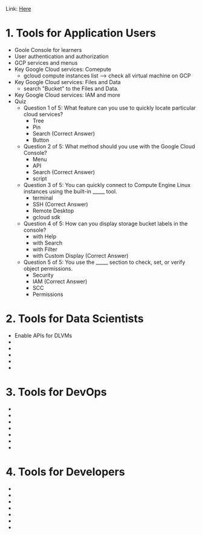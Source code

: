 Link: [Here](https://www.linkedin.com/learning/learning-google-cloud-developer-and-devops-tools/state-of-google-cloud-tools?autoplay=true&contextUrn=urn%3Ali%3AlyndaLearningPath%3A57fbd40f3dd5594c8cb04601&resume=false&u=35519164)
# 1. Tools for Application Users
* Goole Console for learners
* User authentication and authorization
* GCP services and menus
* Key Google Cloud services: Comepute 
    - gcloud compute instances list --> check all virtual machine on GCP
* Key Google Cloud services: Files and Data
    - search "Bucket" to the Files and Data. 
* Key Google Cloud services: IAM and more
* Quiz
    * Question 1 of 5: What feature can you use to quickly locate particular cloud services?
        * Tree
        * Pin
        * Search  (Correct Answer)
        * Button
    * Question 2 of 5: What method should you use with the Google Cloud Console?
        * Menu
        * API
        * Search  (Correct Answer)
        * script
    * Question 3 of 5: You can quickly connect to Compute Engine Linux instances using the built-in _____ tool.
        * terminal
        * SSH (Correct Answer)
        * Remote Desktop
        * gcloud sdk
    * Question 4 of 5: How can you display storage bucket labels in the console?
        * with Help
        * with Search
        * with Filter
        * with Custom Display (Correct Answer)
    * Question 5 of 5: You use the _____ section to check, set, or verify object permissions.
        * Security
        * IAM (Correct Answer)
        * SCC
        * Permissions
# 2. Tools for Data Scientists
  * Enable APIs for DLVMs
  *
  *
  *
  *
  *
# 3. Tools for DevOps
*
*
*
*
*
*
*
# 4. Tools for Developers
*
*
*
*
*
*
*
